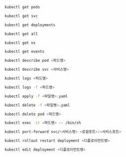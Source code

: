 
```bash
kubectl get pods
```

```bash
kubectl get svc
```

```bash
kubectl get deployments
```

```bash
kubectl get all
```

```bash
kubectl get ns
```

```bash
kubectl get events
```

```bash
kubectl describe pod <파드명>
```

```bash
kubectl describe svc <서비스명>
```

```bash
kubectl logs <파드명>
```

```bash
kubectl logs -f <파드명>
```

```bash
kubectl apply -f <파일명>.yaml
```


```bash
kubectl delete -f <파일명>.yaml
```


```bash
kubectl delete pod <파드명>
```


```bash
kubectl exec -it <파드명> -- /bin/sh
```


```bash
kubectl port-forward svc/<서비스명> <로컬포트>:<서비스포트>
```


```bash
kubectl rollout restart deployment <디플로이먼트명>
```


```bash
kubectl edit deployment <디플로이먼트명>
```